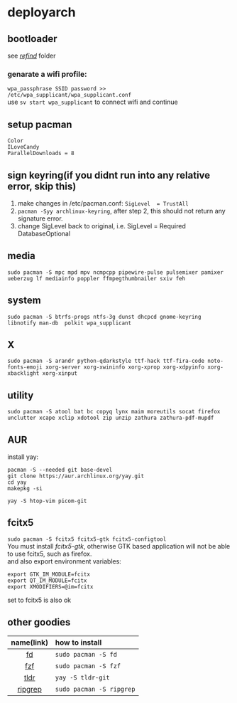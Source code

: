 # deployarch

## bootloader
see [*refind*](https://github.com/0n3W4y7ick3t/deployLinux/tree/main/refind) folder

### genarate a wifi profile:
`wpa_passphrase SSID password >> /etc/wpa_supplicant/wpa_supplicant.conf` \
use `sv start wpa_supplicant` to connect wifi and continue

## setup pacman
```
Color
ILoveCandy
ParallelDownloads = 8
```

## sign keyring(if you didnt run into any relative error, skip this)
1. make changes in /etc/pacman.conf: `SigLevel  = TrustAll`
2. `pacman -Syy archlinux-keyring`, after step 2, this should not return any signature error.
3. change SigLevel back to original, i.e. SigLevel = Required DatabaseOptional


## media
```
sudo pacman -S mpc mpd mpv ncmpcpp pipewire-pulse pulsemixer pamixer ueberzug lf mediainfo poppler ffmpegthumbnailer sxiv feh
```
## system
```
sudo pacman -S btrfs-progs ntfs-3g dunst dhcpcd gnome-keyring libnotify man-db  polkit wpa_supplicant
```

## X
```
sudo pacman -S arandr python-qdarkstyle ttf-hack ttf-fira-code noto-fonts-emoji xorg-server xorg-xwininfo xorg-xprop xorg-xdpyinfo xorg-xbacklight xorg-xinput
```

## utility
```
sudo pacman -S atool bat bc copyq lynx maim moreutils socat firefox unclutter xcape xclip xdotool zip unzip zathura zathura-pdf-mupdf
```
## AUR
install yay:
```
pacman -S --needed git base-devel
git clone https://aur.archlinux.org/yay.git
cd yay
makepkg -si
```
`yay -S htop-vim picom-git`

## fcitx5
`sudo pacman -S fcitx5 fcitx5-gtk fcitx5-configtool` \
You must install *fcitx5-gtk*, otherwise GTK based application will not be able to use fcitx5, such as firefox. \
and also export environment variables:
```
export GTK_IM_MODULE=fcitx
export QT_IM_MODULE=fcitx
export XMODIFIERS=@im=fcitx
```
set to fcitx5 is also ok

## other goodies 
| name(link)                                                    | how to install                                      |
| :---:                                                         | :---                                                |
| [fd](https://github.com/sharkdp/fd)                           | `sudo pacman -S fd`                                 |
| [fzf](https://github.com/junegunn/fzf)                        | `sudo pacman -S fzf`                                |
| [tldr](https://github.com/tldr-pages/tldr)                    | `yay -S tldr-git`                                   |
| [ripgrep](https://github.com/BurntSushi/ripgrep)              | `sudo pacman -S ripgrep`                            |
